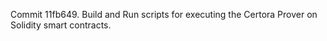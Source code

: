 Commit 11fb649.                    Build and Run scripts for executing the Certora Prover on Solidity smart contracts.